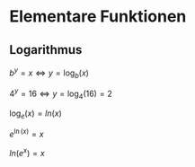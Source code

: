 # Elementare Funktionen

## Logarithmus

$b^y = x \iff y = \log_b(x)$

$4^y = 16 \iff y = \log_4(16) = 2$

$\log_e(x) = ln(x)$

$e^{\ln(x)} = x$

$ln(e^x) = x$
